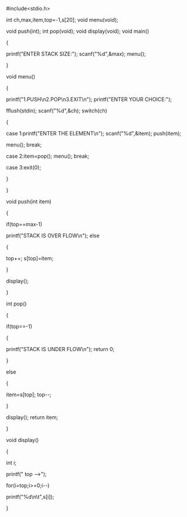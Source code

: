 #include<stdio.h>

int ch,max,item,top=-1,s[20]; void menu(void);

void push(int); int pop(void); void display(void); void main()

{


printf("ENTER STACK SIZE:"); scanf("%d",&max); menu();



}

void menu()

{

printf("1.PUSH\n2.POP\n3.EXIT\n"); printf("ENTER YOUR CHOICE:");

fflush(stdin); scanf("%d",&ch); switch(ch)

{

case 1:printf("ENTER THE ELEMENT\n"); scanf("%d",&item); push(item);

menu(); break;

case 2:item=pop(); menu(); break;

case 3:exit(0);

}

}

void push(int item)

{

if(top==max-1)

printf("STACK IS OVER FLOW\n"); else

{

top++; s[top]=item;

}

display();

}

int pop()

{

if(top==-1)

{

printf("STACK IS UNDER FLOW\n"); return 0;

}

else

{

item=s[top]; top--;

}

display(); return item;

 

}

void display()

{

int i;

printf(" top -->");

for(i=top;i>=0;i--)

printf("%d\n\t",s[i]);

}

